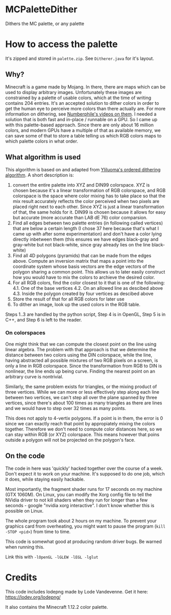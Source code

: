 # MCPaletteDither
Dithers the MC palette, or any palette

# How to access the palette
It's zipped and stored in `palette.zip`. See `Ditherer.java` for it's layout.

## Why?
Minecraft is a game made by Mojang. In there, there are maps which can be used to display arbitrary images. Unfortunately these images are constrained by a palette of usable colors, which at the time of writing contains 204 entries.
It's an accepted solution to dither colors in order to get the human eye to perceive more colors than there actually are. For more information on dithering, see [Numberphile's videos on them](https://www.youtube.com/watch?v=IviNO7iICTM&t=383s).
I needed a solution that is both fast and in-place / runnable on a GPU. So I came up with this palette-based approach. Since there are only about 16 million colors, and modern GPUs have a multiple of that as available memory, we can save some of that to store a table telling us which RGB colors maps to which palette colors in what order.

## What algorithm is used
This algorithm is based on and adapted from [Yliluoma's ordered dithering algorithm](https://bisqwit.iki.fi/story/howto/dither/jy/). A short description is:
1. convert the entire palette into XYZ and DIN99 colorspace. XYZ is chosen because it's a linear transformation of RGB colorspace, and RGB colorspace is the space where color mixing has to take place so that the mix result accurately reflects the color perceived when two pixels are placed right next to each other. Since XYZ is just a linear transformation of that, the same holds for it. DIN99 is chosen because it allows for easy but accurate (more accurate than LAB dE 76) color comparsion.
2. Find all edges between two palette entries (in following called vertices) that are below a certain length (I chose 37 here because that's what I came up with after some experimentation) and don't have a color lying directly inbetween them (this ensures we have edges black-gray and gray-white but not black-white, since gray already lies on the line black-white)
3. Find all 4D polygons (pyramids) that can be made from the edges above. Compute an inversion matrix that maps a point into the coordinate system whose basis vectors are the edge vectors of the polygon sharing a common point. This allows us to later easily construct how you would have to mix the colors to archieve the desired color.
4. For all RGB colors, find the color closest to it that is one of the following:
4.1. One of the base vertices
4.2. On an allowed line as descibed above
4.3. Inside the polygon created by four vertices as descibed above
5. Store the result of that for all RGB colors for later use
6. To dither an image, look up the used colors in the RGB table.

Steps 1..3 are handled by the python script, Step 4 is in OpenGL, Step 5 is in C++, and Step 6 is left to the reader.

### On colorspaces
One might think that we can compute the closest point on the line using linear algebra. The problem with that approach is that we determine the distance between two colors using the DIN colorspace, while the line, having abstracted all possible mixtures of two RGB pixels on a screen, is only a line in RGB colorspace. Since the transformation from RGB to DIN is nonlinear, the line ends up being curve. Finding the nearest point on an arbitrary curve is nontrivial.

Similarly, the same problem exists for triangles, or the mixing product of three vertices. While we can more or less effectively step along each line between two vertices, we can't step all over the plane spanned by three vertices, since there's about 100 times as many triangles as there are lines and we would have to step over 32 times as many points.

This does not apply to 4-vertix polygons. If a point is in them, the error is 0 since we can exactly reach that point by appropiately mixing the colors together. Therefore we don't need to compute color distances here, so we can stay within RGB (or XYZ) colorspace. This means however that poins outside a polygon will not be projected on the polygon's face.

## On the code
The code in here was 'quickly' hacked together over the course of a week. Don't expect it to work on your machine. It's supposed to do one job, which it does, while staying easily hackable.

Most importantly, the fragment shader runs for 17 seconds on my machine (GTX 1060M). On Linux, you can modify the Xorg config file to tell the NVidia driver to not kill shaders when they run for longer than a few seconds - google "nvidia xorg interactive". I don't know whether this is possible on Linux.

The whole program took about 2 hours on my machine. To prevent your graphics card from overheating, you might want to pause the program (`kill -STOP <pid>`) from time to time.

This code is somewhat good at producing random driver bugs. Be warned when running this.

Link this with `-lOpenGL -lGLEW -lEGL -lglut`


# Credits
This code includes lodepng made by Lode Vandevenne. Get it here: https://lodev.org/lodepng/

It also contains the Minecraft 1.12.2 color palette.

